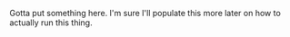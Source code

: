 Gotta put something here. I'm sure I'll populate this more later on how to actually run this thing.
